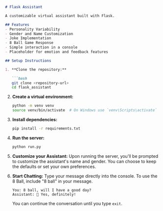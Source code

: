 ```markdown
# Flask Assistant

A customizable virtual assistant built with Flask.

## Features
- Personality Variability
- Gender and Name Customization
- Joke Implementation
- 8 Ball Game Response
- Simple interaction in a console
- Placeholder for emotion and feedback features

## Setup Instructions

1. **Clone the repository:**

   ```bash
   git clone <repository-url>
   cd flask_assistant
   ```

2. **Create a virtual environment:**

   ```bash
   python -m venv venv
   source venv/bin/activate  # On Windows use `venv\Scripts\activate`
   ```

3. **Install dependencies:**

   ```bash
   pip install -r requirements.txt
   ```

4. **Run the server:**

   ```bash
   python run.py
   ```

5. **Customize your Assistant:**
   Upon running the server, you'll be prompted to customize the assistant's name and gender. You can choose to keep the defaults or set your own preferences.

6. **Start Chatting:**
   Type your message directly into the console. To use the 8 Ball, include "8 ball" in your message.

   ```
   You: 8 ball, will I have a good day?
   Assistant: 🎱 Yes, definitely!
   ```

   You can continue the conversation until you type `exit`.
